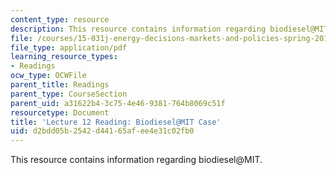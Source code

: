 ```yaml
---
content_type: resource
description: This resource contains information regarding biodiesel@MIT.
file: /courses/15-031j-energy-decisions-markets-and-policies-spring-2012/d2bdd05b2542d44165afee4e31c02fb0_MIT15_031JS12_Biodiesel.pdf
file_type: application/pdf
learning_resource_types:
- Readings
ocw_type: OCWFile
parent_title: Readings
parent_type: CourseSection
parent_uid: a31622b4-3c75-4e46-9381-764b8069c51f
resourcetype: Document
title: 'Lecture 12 Reading: Biodiesel@MIT Case'
uid: d2bdd05b-2542-d441-65af-ee4e31c02fb0
---
```

This resource contains information regarding biodiesel@MIT.